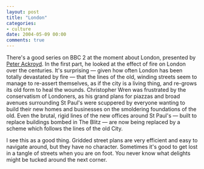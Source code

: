```yaml
---
layout: post
title: "London"
categories:
- culture
date: 2004-05-09 00:00
comments: true
---
```


<p>There's a good series on BBC 2 at the moment about London, presented by <a href="http://www.bbc.co.uk/history/programmes/london/" title="Peter Ackroyd's London">Peter Ackroyd</a>. In the first part, he looked at the effect of fire on London over the centuries. It's surprising &mdash; given how often London has been totally devastated by fire &mdash; that the lines of the old, winding streets seem to manage to re-assert themselves, as if the city is a living thing, and re-grows its old form to heal the wounds. Christopher Wren was frustrated by the conservatism of Londoners, as his grand plans for piazzas and broad avenues surrounding St Paul's were scuppered by everyone wanting to build their new homes and businesses on the smoldering foundations of the old. Even the brutal, rigid lines of the new offices around St Paul's &mdash; built to replace buildings bombed in The Blitz &mdash; are now being replaced by a scheme which follows the lines of the old City.</p><p>I see this as a good thing. Gridded street plans are very efficient and easy to navigate around, but they have no character. Sometimes it's good to get lost in a tangle of streets when you are on foot. You never know what delights might be tucked around the next corner.</p>


